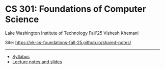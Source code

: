 # CS 301: Foundations of Computer Science

Lake Washington Institute of Technology
Fall'25
Vishesh Khemani

Site: https://vk-cs-foundations-fall-25.github.io/shared-notes/

---

-  [Syllabus](syllabus.md) 
- [Lecture notes and slides](notes)